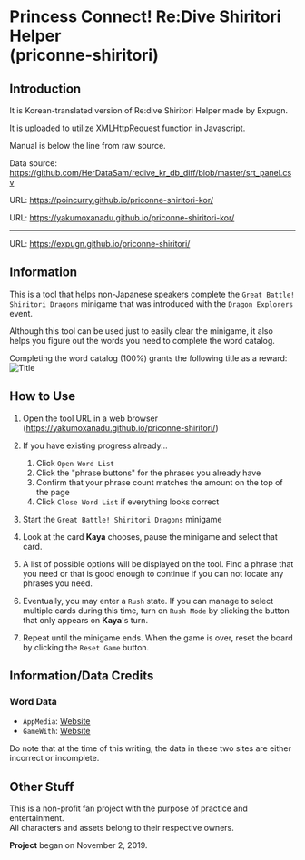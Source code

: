 # Princess Connect! Re:Dive Shiritori Helper<br>(priconne-shiritori)

## Introduction
It is Korean-translated version of Re:dive Shiritori Helper made by Expugn.

It is uploaded to utilize XMLHttpRequest function in Javascript.

Manual is below the line from raw source.

Data source: <https://github.com/HerDataSam/redive_kr_db_diff/blob/master/srt_panel.csv>

URL: <https://poincurry.github.io/priconne-shiritori-kor/>

URL: <https://yakumoxanadu.github.io/priconne-shiritori-kor/>

-------------------------------------------------------------------------------------------------------------------------------

URL: <https://expugn.github.io/priconne-shiritori/>

## Information
This is a tool that helps non-Japanese speakers complete the 
`Great Battle! Shiritori Dragons` minigame that was introduced with the 
`Dragon Explorers` event.

Although this tool can be used just to easily clear the minigame, it 
also helps you figure out the words you need to complete the word catalog.

Completing the word catalog (100%) grants the following title as a reward:<br>
![Title](https://raw.githubusercontent.com/Expugn/priconne-shiritori/master/images/webpage/icon_emblem_11001041.png)

## How to Use
1. Open the tool URL in a web browser (<https://yakumoxanadu.github.io/priconne-shiritori/>)
2. If you have existing progress already...

    1. Click `Open Word List`
    2. Click the "phrase buttons" for the phrases you already have
    3. Confirm that your phrase count matches the amount on the top of the page
    4. Click `Close Word List` if everything looks correct
      
3. Start the `Great Battle! Shiritori Dragons` minigame
4. Look at the card **Kaya** chooses, pause the minigame and select that card.
5. A list of possible options will be displayed on the tool. Find a phrase 
that you need or that is good enough to continue if you can not locate any phrases you need.
6. Eventually, you may enter a `Rush` state. If you can manage to select multiple cards during this time, 
turn on `Rush Mode` by clicking the button that only appears on **Kaya**'s turn.
7. Repeat until the minigame ends. When the game is over, reset the board by clicking the `Reset Game` button.

## Information/Data Credits
### Word Data
- `AppMedia`: [Website](https://appmedia.jp/priconne-redive)<br>
- `GameWith`: [Website](https://gamewith.jp/pricone-re/)

Do note that at the time of this writing, the data in these two sites are either incorrect or incomplete.

## Other Stuff
This is a non-profit fan project with the purpose of practice and entertainment.<br>
All characters and assets belong to their respective owners.

**Project** began on November 2, 2019.
